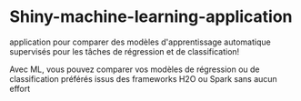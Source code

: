 # Shiny-machine-learning-application
application pour comparer des modèles d'apprentissage automatique supervisés pour les tâches de régression et de classification!

Avec ML, vous pouvez comparer vos modèles de régression ou de classification préférés issus des frameworks H2O ou Spark sans aucun effort

